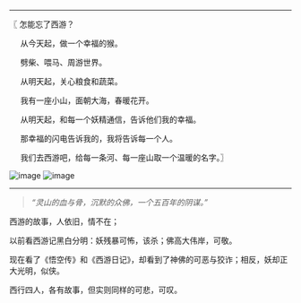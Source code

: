 ----------------------

〖    怎能忘了西游？

 &#160; &#160; &#160;从今天起，做一个幸福的猴。
 
 &#160; &#160; &#160;劈柴、喂马、周游世界。
 
 &#160; &#160; &#160;从明天起，关心粮食和蔬菜。
 
 &#160; &#160; &#160;我有一座小山，面朝大海，春暖花开。
 
 &#160; &#160; &#160;从明天起，和每一个妖精通信，告诉他们我的幸福。
 
 &#160; &#160; &#160;那幸福的闪电告诉我的，我将告诉每一个人。
 
 &#160; &#160; &#160;我们去西游吧，给每一条河、每一座山取一个温暖的名字。〗


![image](https://github.com/ZM-Fight/Readings/raw/master/images/悟空传.jpg)
![image](https://github.com/ZM-Fight/Readings/raw/master/images/西游日记.jpg)


----------------------------

>*“灵山的血与骨，沉默的众佛，一个五百年的阴谋。”*



西游的故事，人依旧，情不在；

以前看西游记黑白分明：妖残暴可怖，该杀；佛高大伟岸，可敬。

现在看了《悟空传》和《西游日记》，却看到了神佛的可恶与狡诈；相反，妖却正大光明，似侠。

西行四人，各有故事，但实则同样的可悲，可叹。



